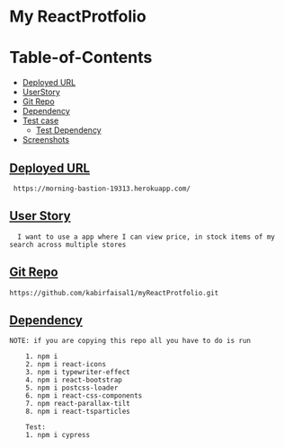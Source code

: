 # My ReactProtfolio

# Table-of-Contents
  * [Deployed URL](#deployed-url)
  * [UserStory](#userstory)
  * [Git Repo](#git-repo)
  * [Dependency](#dependency)
  * [Test case](#test-case)
    * [Test Dependency](#test-dependency)
  * [Screenshots](#screenshots)

## [Deployed URL](#table-of-contents)
```
 https://morning-bastion-19313.herokuapp.com/
```

## [User Story](#table-of-contents)
```
  I want to use a app where I can view price, in stock items of my search across multiple stores
```

## [Git Repo](#table-of-contents)
```
https://github.com/kabirfaisal1/myReactProtfolio.git
```

## [Dependency](#table-of-contents)
```
NOTE: if you are copying this repo all you have to do is run 
     
    1. npm i
    2. npm i react-icons
    3. npm i typewriter-effect
    4. npm i react-bootstrap
    5. npm i postcss-loader
    6. npm i react-css-components
    7. npm react-parallax-tilt
    8. npm i react-tsparticles  

    Test:
    1. npm i cypress

```